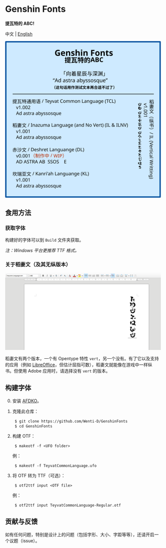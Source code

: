 # Genshin Fonts

**提瓦特的 ABC!**

中文 | [English](README.md)

![Font sample](readme_assets/Examples.svg)

## 食用方法

### 获取字体

构建好的字体可以到 `Build` 文件夹获取。

*注：Windows 平台更推荐 TTF 格式。*

### 关于稻妻文（及其无纵版本）

![Inazuma_Vert](readme_assets/Inazuma_Vert.png)

稻妻文有两个版本，一个有 Opentype 特性 `vert`，另一个没有。有了它以及支持的应用（例如 [LibreOffice](https://www.libreoffice.org/)，但估计屈指可数），稻妻文就能像在游戏中一样纵书。但使用 Adobe 应用时，请选择没有 `vert` 的版本。

## 构建字体

0. 安装 [AFDKO](https://github.com/adobe-type-tools/afdko)。

1. 克隆此仓库：

        $ git clone https://github.com/Wenti-D/GenshinFonts
        $ cd GenshinFonts

2. 构建 OTF：

        $ makeotf -f <UFO folder>

    例：

        $ makeotf -f TeyvatCommonLanguage.ufo

3. 将 OTF 转为 TTF（可选）：

        $ otf2ttf input <OTF file>

    例：

        $ otf2ttf input TeyvatCommonLanguage-Regular.otf

## 贡献与反馈

如有任何问题，特别是设计上的问题（包括字形、大小、字距等等），还请开启一个议题（issue）。